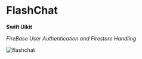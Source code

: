 # FlashChat

**Swift Uikit**

*FireBase User Authentication and Firestore Handling*

![flashchat](https://user-images.githubusercontent.com/62167887/157280625-d8c42625-bf84-43b5-a931-8e6f65964e4a.gif)
